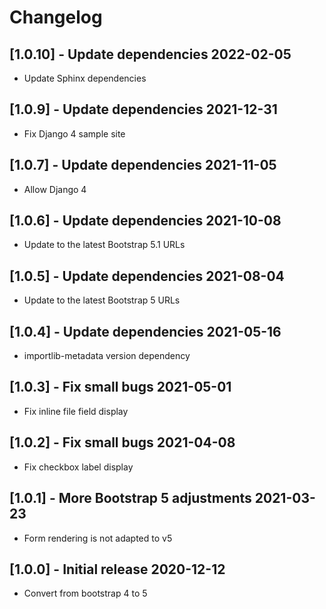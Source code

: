 # Changelog

## [1.0.10] - Update dependencies 2022-02-05

- Update Sphinx dependencies

## [1.0.9] - Update dependencies 2021-12-31

- Fix Django 4 sample site

## [1.0.7] - Update dependencies 2021-11-05

- Allow Django 4

## [1.0.6] - Update dependencies 2021-10-08

- Update to the latest Bootstrap 5.1 URLs

## [1.0.5] - Update dependencies 2021-08-04

- Update to the latest Bootstrap 5 URLs

## [1.0.4] - Update dependencies 2021-05-16

- importlib-metadata version dependency

## [1.0.3] - Fix small bugs 2021-05-01

- Fix inline file field display

## [1.0.2] - Fix small bugs 2021-04-08

- Fix checkbox label display

## [1.0.1] - More Bootstrap 5 adjustments 2021-03-23

- Form rendering is not adapted to v5

## [1.0.0] - Initial release 2020-12-12

- Convert from bootstrap 4 to 5
